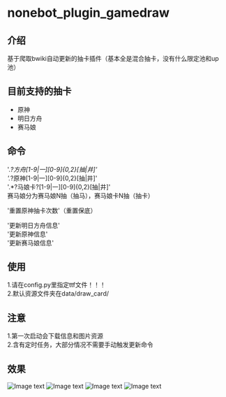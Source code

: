 # nonebot_plugin_gamedraw

## 介绍
基于爬取bwiki自动更新的抽卡插件（基本全是混合抽卡，没有什么限定池和up池）

## 目前支持的抽卡
* 原神
* 明日方舟
* 赛马娘

## 命令
'.*?方舟[1-9|一][0-9]{0,2}[抽|井]'<br>
'.*?原神[1-9|一][0-9]{0,2}[抽|井]'<br>
'.*?马娘卡?[1-9|一][0-9]{0,2}[抽|井]'<br>
赛马娘分为赛马娘N抽（抽马），赛马娘卡N抽（抽卡）

'重置原神抽卡次数'（重置保底）<br>

'更新明日方舟信息'<br>
'更新原神信息'<br>
'更新赛马娘信息'<br>

## 使用
  1.请在config.py里指定ttf文件！！！<br>
  2.默认资源文件夹在data/draw_card/

## 注意
1.第一次启动会下载信息和图片资源<br>
2.含有定时任务，大部分情况不需要手动触发更新命令

## 效果
![Image text](https://github.com/HibiKier/nonebot_plugin_gamedraw/blob/main/docs/0.png)
![Image text](https://github.com/HibiKier/nonebot_plugin_gamedraw/blob/main/docs/1.png)
![Image text](https://github.com/HibiKier/nonebot_plugin_gamedraw/blob/main/docs/2.png)
![Image text](https://github.com/HibiKier/nonebot_plugin_gamedraw/blob/main/docs/3.png)
